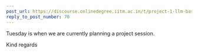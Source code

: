 ```yaml
---
post_url: https://discourse.onlinedegree.iitm.ac.in/t/project-1-llm-based-automation-agent-discussion-thread-tds-jan-2025/164277/71
reply_to_post_number: 70
---
```

Tuesday is when we are currently planning a project session.

Kind regards